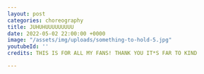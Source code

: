```yaml
---
layout: post
categories: choreography
title: JUHUHUUUUUUUUU
date: 2022-05-02 22:00:00 +0000
image: "/assets/img/uploads/something-to-hold-5.jpg"
youtubeId: ''
credits: THIS IS FOR ALL MY FANS! THANK YOU IT*S FAR TO KIND

---
```

